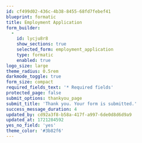 ```yaml
---
id: cf499d02-436c-4b38-8455-68fd7febef41
blueprint: formatic
title: Employment Application
form_builder:
  -
    id: lycju8r8
    show_sections: true
    selected_form: employment_application
    type: formatic
    enabled: true
logo_size: large
theme_radius: 0.5rem
darkmode_toggle: true
form_size: compact
required_fields_text: '* Required fields'
protected_page: false
submit_options: thankyou_page
submit_title: 'Thank you. Your form is submitted.'
success_message_duration: 4
updated_by: cd92a3f8-b58a-417f-a997-6de0d8d6d9a9
updated_at: 1721284592
yes_no_field: 'yes'
theme_color: '#3b82f6'
---
```


